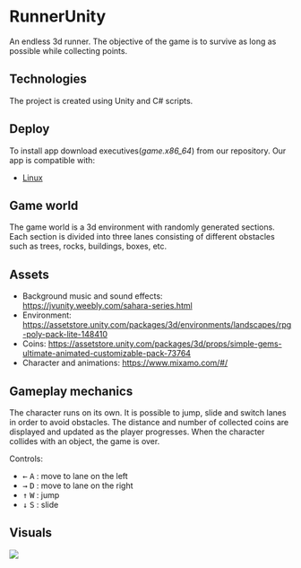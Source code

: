 # RunnerUnity
An endless 3d runner. The objective of the game is to survive as long as possible while collecting points.

## Technologies
The project is created using Unity and C# scripts.

## Deploy
To install app download executives(_game.x86_64_) from our repository. Our app is compatible with:
* [Linux](exec/linux)

## Game world
The game world is a 3d environment with randomly generated sections. Each section is divided into three lanes consisting of different obstacles such as trees, rocks, buildings, boxes, etc.

## Assets
* Background music and sound effects: https://jvunity.weebly.com/sahara-series.html
* Environment: https://assetstore.unity.com/packages/3d/environments/landscapes/rpg-poly-pack-lite-148410
* Coins: https://assetstore.unity.com/packages/3d/props/simple-gems-ultimate-animated-customizable-pack-73764
* Character and animations: https://www.mixamo.com/#/

## Gameplay mechanics
The character runs on its own. It is possible to jump, slide and switch lanes in order to avoid obstacles. The distance and number of collected coins are displayed and updated as the player progresses. When the character collides with an object, the game is over.

Controls:
- <kbd>←</kbd> <kbd>A</kbd> : move to lane on the left
- <kbd>→</kbd> <kbd>D</kbd> : move to lane on the right
- <kbd>↑</kbd> <kbd>W</kbd> : jump
- <kbd>↓</kbd> <kbd>S</kbd> : slide

## Visuals

![](gameplay.gif)
